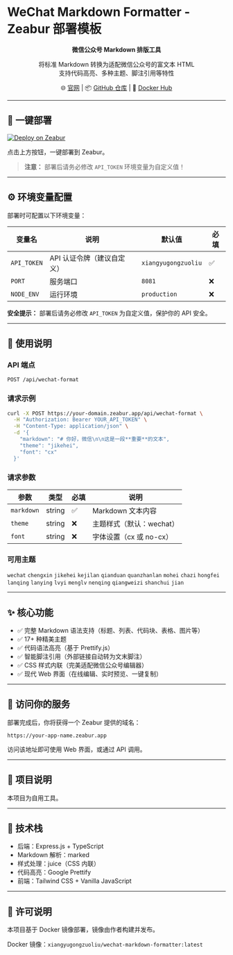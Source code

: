 # WeChat Markdown Formatter - Zeabur 部署模板

<p align="center">
  <strong>微信公众号 Markdown 排版工具</strong>
</p>

<p align="center">
  将标准 Markdown 转换为适配微信公众号的富文本 HTML<br>
  支持代码高亮、多种主题、脚注引用等特性
</p>

<p align="center">
  🌐 <a href="https://xiangyugongzuoliu.com/">官网</a> |
  📦 <a href="https://github.com/xiangyugongzuoliu/wechat-markdown-formatter-template">GitHub 仓库</a> |
  🐳 <a href="https://hub.docker.com/r/xiangyugongzuoliu/wechat-markdown-formatter">Docker Hub</a>
</p>

---

## 🚀 一键部署

[![Deploy on Zeabur](https://zeabur.com/button.svg)](https://zeabur.com/templates/S3O573?referralCode=xiangyugongzuoliu)

点击上方按钮，一键部署到 Zeabur。

> **注意：** 部署后请务必修改 `API_TOKEN` 环境变量为自定义值！

---

## ⚙️ 环境变量配置

部署时可配置以下环境变量：

| 变量名 | 说明 | 默认值 | 必填 |
|--------|------|--------|------|
| `API_TOKEN` | API 认证令牌（建议自定义） | `xiangyugongzuoliu` | ✅ |
| `PORT` | 服务端口 | `8081` | ❌ |
| `NODE_ENV` | 运行环境 | `production` | ❌ |

**安全提示：** 部署后请务必修改 `API_TOKEN` 为自定义值，保护你的 API 安全。

---

## 📖 使用说明

### API 端点

```
POST /api/wechat-format
```

### 请求示例

```bash
curl -X POST https://your-domain.zeabur.app/api/wechat-format \
  -H "Authorization: Bearer YOUR_API_TOKEN" \
  -H "Content-Type: application/json" \
  -d '{
    "markdown": "# 你好，微信\n\n这是一段**重要**的文本",
    "theme": "jikehei",
    "font": "cx"
  }'
```

### 请求参数

| 参数 | 类型 | 必填 | 说明 |
|------|------|------|------|
| `markdown` | string | ✅ | Markdown 文本内容 |
| `theme` | string | ❌ | 主题样式（默认：wechat） |
| `font` | string | ❌ | 字体设置（cx 或 no-cx） |

### 可用主题

`wechat` `chengxin` `jikehei` `kejilan` `qianduan` `quanzhanlan` `mohei` `chazi` `hongfei` `lanqing` `lanying` `lvyi` `menglv` `nenqing` `qiangweizi` `shanchui` `jian`

---

## ✨ 核心功能

- ✅ 完整 Markdown 语法支持（标题、列表、代码块、表格、图片等）
- ✅ 17+ 种精美主题
- ✅ 代码语法高亮（基于 Prettify.js）
- ✅ 智能脚注引用（外部链接自动转为文末脚注）
- ✅ CSS 样式内联（完美适配微信公众号编辑器）
- ✅ 现代 Web 界面（在线编辑、实时预览、一键复制）

---

## 🔧 访问你的服务

部署完成后，你将获得一个 Zeabur 提供的域名：

```
https://your-app-name.zeabur.app
```

访问该地址即可使用 Web 界面，或通过 API 调用。

---

## 📝 项目说明

本项目为自用工具。

---

## 🙏 技术栈

- 后端：Express.js + TypeScript
- Markdown 解析：marked
- 样式处理：juice（CSS 内联）
- 代码高亮：Google Prettify
- 前端：Tailwind CSS + Vanilla JavaScript

---

## 📄 许可说明

本项目基于 Docker 镜像部署，镜像由作者构建并发布。

Docker 镜像：`xiangyugongzuoliu/wechat-markdown-formatter:latest`
